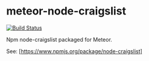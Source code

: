 meteor-node-craigslist
======================

[![Build Status](https://travis-ci.org/premosystems/meteor-node-craigslist.svg?branch=master)](https://travis-ci.org/premosystems/meteor-node-craigslist)

Npm node-craigslist packaged for Meteor.

See: [https://www.npmjs.org/package/node-craigslist]
